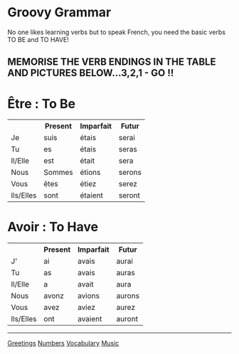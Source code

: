 <h1> Groovy Grammar </h1>

<p> No one likes learning verbs but to speak French, you need the basic verbs TO BE and TO HAVE! </p>

<h2> MEMORISE THE VERB ENDINGS IN THE TABLE AND PICTURES BELOW...3,2,1 - GO ‼ </h2>


<h1> Être : To Be </h1> 

<table> 
 <tr><th> </th><th> Present </th><th> Imparfait </th><th> Futur </th></tr>
 <tr><td> Je </td><td> suis </td><td> étais </td><td> serai </td></tr> 
 <tr><td> Tu </td><td> es </td><td> étais </td><td> seras </td></tr> 
 <tr><td> Il/Elle </td><td> est </td><td> était </td><td> sera </td></tr> 
 <tr><td> Nous </td><td> Sommes </td><td> étions </td><td> serons </td></tr> 
 <tr><td> Vous </td><td> êtes </td><td> étiez </td><td> serez </td></tr> 
 <tr><td> Ils/Elles </td><td> sont </td><td> étaient </td><td> seront</td></tr> 
</table> 


<h1> Avoir : To Have </h1>


<table> 
 <tr><th> </th><th> Present </th><th> Imparfait </th><th> Futur </th></tr>
 <tr><td> J' </td><td> ai </td><td> avais </td><td> aurai </td></tr> 
 <tr><td> Tu </td><td> as </td><td> avais </td><td> auras </td></tr> 
 <tr><td> Il/Elle </td><td> a </td><td> avait </td><td> aura </td></tr> 
 <tr><td> Nous </td><td> avonz </td><td> avions </td><td> aurons </td></tr> 
 <tr><td> Vous </td><td> avez </td><td> aviez </td><td> aurez </td></tr> 
 <tr><td> Ils/Elles </td><td> ont </td><td> avaient </td><td> auront </td></tr> 
</table> 


 









<hr>

<a href="page2.html">Greetings</a>
<a href="page3.html">Numbers</a>
<a href="page5.html">Vocabulary</a>
<a href="page6.html">Music</a>
